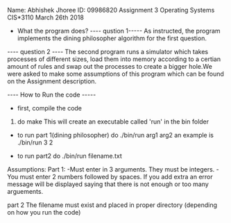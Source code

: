 Name:   Abhishek Jhoree
ID:     09986820
Assignment 3
Operating Systems CIS*3110
March 26th 2018

- What the program does?
---- qustion 1-----
As instructed, the program implements the dining philosopher algorithm for the first
question.

---- question 2 ----
The second program runs a simulator which takes processes of different sizes, 
load them into memory according to a certian amount of rules and swap out the processes 
to create a bigger hole.We were asked to make some assumptions of this program which can 
be found on the Assignment description.

---- How to Run the code -----
- first, compile the code
1. do make
This will create an executable called 'run' in the bin folder

- to run part 1(dining philosopher)
do ./bin/run arg1 arg2
an example is ./bin/run 3 2

- to run  part2
do ./bin/run filename.txt

Assumptions:
Part 1:
-Must enter in 3 arguments. They must be integers. 
-You must enter 2 numbers followed by spaces. If you add extra an error message will 
be displayed saying that there is not enough or too many arguements.

part 2
The filename must exist and placed in proper directory (depending on how you run the code)




